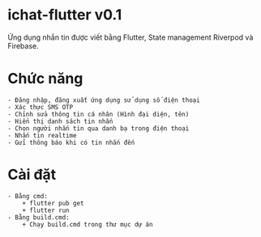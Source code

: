 # ichat-flutter v0.1
Ứng dụng nhắn tin được viết bằng Flutter, State management Riverpod và Firebase.
# Chức năng
	- Đăng nhập, đăng xuất ứng dụng sử dụng số điện thoại
	- Xác thực SMS OTP
	- Chỉnh sửa thông tin cá nhân (Hình đại diện, tên)
	- Hiển thị danh sách tin nhắn 
	- Chọn người nhắn tin qua danh bạ trong điện thoại
	- Nhắn tin realtime
	- Gửi thông báo khi có tin nhắn đến
# Cài đặt
	- Bằng cmd:
		+ flutter pub get
		+ flutter run
	- Bằng build.cmd: 
		+ Chạy build.cmd trong thư mục dự án